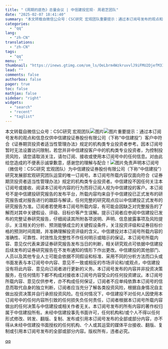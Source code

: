 ```yaml
---
title: "《周期的底色》总量会议 | 中信建投宏观· 周君芝团队"
date: "2025-02-07 18:41:40"
summary: "本文转载自微信公众号：CSC研究 宏观团队重要提示：通过本订阅号发布的观点和信息仅供中信建投证券股份..."
categories:
  - "qq"
lang:
  - "zh-CN"
translations:
  - "zh-CN"
tags:
  - "qq"
menu: ""
thumbnail: "https://inews.gtimg.com/om_ls/OeLbrm4WzkruvvlJ9iFMU2DjefM3I_0XByg72_V_l4eTEAA_640360/0"
lead: ""
comments: false
authorbox: false
pager: true
toc: false
mathjax: false
sidebar: "right"
widgets:
  - "search"
  - "recent"
  - "taglist"
---
```


本文转载自微信公众号：CSC研究 宏观团队![图片](https://inews.gtimg.com/om_bt/O2NZuMI68Ashyug8Ibhk2FwEkBgBb-y45dprJamtacVeEAA/641)![图片](https://inews.gtimg.com/om_bt/OJVYHaqyF7lRJpkhaECq9nh2nVN3-KhmJFGhl_NjEM578AA/641)重要提示：通过本订阅号发布的观点和信息仅供中信建投证券股份有限公司（下称“中信建投”）客户中符合《证券期货投资者适当性管理办法》规定的机构类专业投资者参考。因本订阅号暂时无法设置访问限制，若您并非中信建投客户中的机构类专业投资者，为控制投资风险，请您请取消关注，请勿订阅、接收或使用本订阅号中的任何信息。对由此给您造成的不便表示诚挚歉意，感谢您的理解与配合！![图片](https://inews.gtimg.com/om_bt/ONA7pGGSK2guXo9WWSKTvrBIBsyWLwXJgZjPAa9Qa0B2YAA/641)免责声明本订阅号（微信号：CSC研究 宏观团队）为中信建投证券股份有限公司（下称“中信建投”）研究发展部宏观研究团队运营的唯一订阅号。本订阅号所载内容仅面向符合《证券期货投资者适当性管理办法》规定的机构类专业投资者。中信建投不因任何关注本订阅号或接收、阅读本订阅号内容的行为而将订阅人视为中信建投的客户。本订阅号不是中信建投研究报告的发布平台，所载内容均来自于中信建投已正式发布的研究报告或对报告进行的跟踪与解读，任何完整的研究观点应以中信建投正式发布的研究报告为准。订阅者若使用本订阅号所载内容，有可能会因缺乏对完整报告的了解而对其中关键假设、评级、目标价等产生误解。提示订阅者应参阅中信建投已发布的完整证券研究报告，仔细阅读其所附各项说明、声明、信息披露事项及风险提示，关注相关的分析、预测能够成立的关键假设条件，关注投资评级和证券目标价格的预测时间周期，并准确理解投资评级的含义。中信建投对本订阅号所载内容的准确性、可靠性、时效性及完整性不作任何明示或暗示的保证。本订阅号所载内容、意见仅代表来源证券研究报告发布当日的判断，相关研究观点可依据中信建投后续发布的证券研究报告在不发布通知的情形下作出更改。中信建投的其他部门、人员以及其他专业人士可能会依据不同假设和标准、采用不同的分析方法而口头或书面发表与本订阅号中内容、意见不一致或相反的市场评论和/或观点，中信建投没有将此内容、意见向订阅者进行更新的义务。本订阅号发布的内容并非投资决策服务，在任何情形下都不构成对接收本订阅号内容受众的任何投资建议。本订阅号所载内容、意见仅供参考，亦不构成任何保证，订阅者不应单纯依靠本订阅号的信息而取代自身的独立判断，订阅者应当充分了解各类投资风险，根据自身情况自主做出投资决策并自行承担投资风险。在任何情况下，中信建投不对任何人因使用本订阅号中的任何内容所引致的任何损失负任何责任，订阅者根据本订阅号所载内容做出的任何决策与中信建投或相关作者无关。本订阅号发布的所有内容的著作权归属于中信建投所有。未经中信建投事先书面许可，任何机构和/或个人不得以任何形式修改、转发、翻版、复制、发布或引用本订阅号发布的全部或部分内容，亦不得从未经中信建投书面授权的任何机构、个人或其运营的媒体平台接收、翻版、复制或引用本订阅号发布的全部或部分内容。版权所有，违者必究。

[qq](https://new.qq.com/rain/a/20250207A07P5S00)
